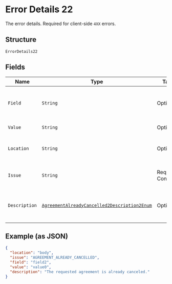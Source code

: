 
# Error Details 22

The error details. Required for client-side `4XX` errors.

## Structure

`ErrorDetails22`

## Fields

| Name | Type | Tags | Description | Getter | Setter |
|  --- | --- | --- | --- | --- | --- |
| `Field` | `String` | Optional | The field that caused the error. If this field is in the body, set this value to the field's JSON pointer value. Required for client-side errors. | String getField() | setField(String field) |
| `Value` | `String` | Optional | The value of the field that caused the error. | String getValue() | setValue(String value) |
| `Location` | `String` | Optional | The location of the field that caused the error. Value is `body`, `path`, or `query`.<br>**Default**: `"body"` | String getLocation() | setLocation(String location) |
| `Issue` | `String` | Required, Constant | The unique, fine-grained application-level error code.<br>**Default**: `"AGREEMENT_ALREADY_CANCELLED"` | String getIssue() | setIssue(String issue) |
| `Description` | [`AgreementAlreadyCancelled2Description2Enum`](../../doc/models/agreement-already-cancelled-2-description-2-enum.md) | Optional | The human-readable description for an issue. The description can change over the lifetime of an API, so clients must not depend on this value. | AgreementAlreadyCancelled2Description2Enum getDescription() | setDescription(AgreementAlreadyCancelled2Description2Enum description) |

## Example (as JSON)

```json
{
  "location": "body",
  "issue": "AGREEMENT_ALREADY_CANCELLED",
  "field": "field2",
  "value": "value0",
  "description": "The requested agreement is already canceled."
}
```


